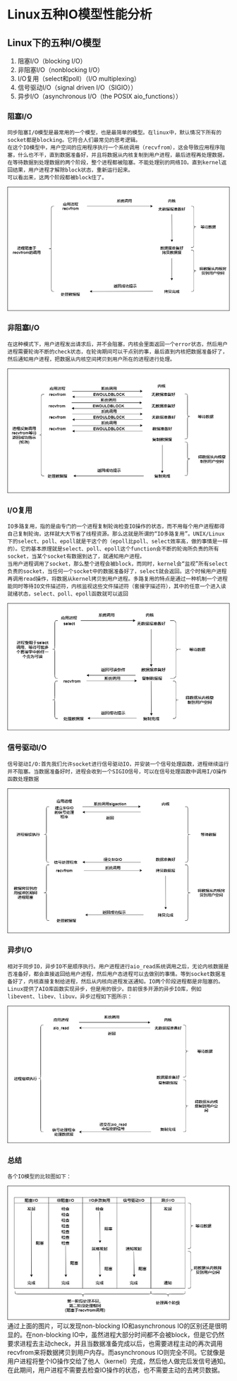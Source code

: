 # Linux五种IO模型性能分析

## Linux下的五种I/O模型
1. 阻塞I/O（blocking I/O）
2. 非阻塞I/O（nonblocking I/O）
3. I/O复用（select和poll）（I/O multiplexing）
4. 信号驱动I/O（signal driven I/O（SIGIO））
5. 异步I/O（asynchronous I/O（the POSIX aio_functions））

### 阻塞I/O
    同步阻塞I/O模型是最常用的一个模型，也是最简单的模型。在linux中，默认情况下所有的socket都是blocking。它符合人们最常见的思考逻辑。    
    在这个IO模型中，用户空间的应用程序执行一个系统调用（recvfrom），这会导致应用程序阻塞，什么也不干，直到数据准备好，并且将数据从内核复制到用户进程，最后进程再处理数据，在等待数据到处理数据的两个阶段，整个进程都被阻塞。不能处理别的网络IO。直到kernel返回结果，用户进程才解除block状态，重新运行起来。 
    可以看出来，这两个阶段都被block住了。

![阻塞I/O模型图](https://raw.githubusercontent.com/gongthub/wiki/master/docs/Resources/%E9%98%BB%E5%A1%9EIO%E6%A8%A1%E5%9E%8B%E5%9B%BE.png)

### 非阻塞I/O
    在这种模式下，用户进程发出请求后，并不会阻塞，内核会里面返回一个error状态，然后用户进程需要轮询不断的check状态，在轮询期间可以干点别的事，最后直到内核把数据准备好了，然后通知用户进程，把数据从内核空间拷贝到用户所在的进程进行处理。

![非阻塞I/O模型图](https://raw.githubusercontent.com/gongthub/wiki/master/docs/Resources/%E9%9D%9E%E9%98%BB%E5%A1%9EIO%E6%A8%A1%E5%9E%8B%E5%9B%BE.png)

### I/O复用
    IO多路复用，指的是由专门的一个进程复制轮询检查IO操作的状态，而不用每个用户进程都得自己复制轮询，这样就大大节省了线程资源。那么这就是所谓的“IO多路复用”。UNIX/Linux下的select、poll、epoll就是干这个的（epoll比poll、select效率高，做的事情是一样的）。它的基本原理就是select、poll、epoll这个function会不断的轮询所负责的所有socket，当某个socket有数据到达了，就通知用户进程。 
    当用户进程调用了socket，那么整个进程会被block，而同时，kernel会“监视”所有select负责的socket，当任何一个socket中的数据准备好了，select就会返回。这个时候用户进程再调用read操作，将数据从kernel拷贝到用户进程。多路复用的特点是通过一种机制一个进程能同时等待IO文件描述符，内核监视这些文件描述符（套接字描述符），其中的任意一个进入读就绪状态，select、poll、epoll函数就可以返回

![I/O多路复用模型图](https://raw.githubusercontent.com/gongthub/wiki/master/docs/Resources/IO%E5%A4%9A%E8%B7%AF%E5%A4%8D%E7%94%A8.png)

### 信号驱动I/O
    信号驱动I/O:首先我们允许socket进行信号驱动IO，并安装一个信号处理函数，进程继续运行并不阻塞。当数据准备好时，进程会收到一个SIGIO信号，可以在信号处理函数中调用I/O操作函数处理数据

![信号驱动I/O模型图](https://raw.githubusercontent.com/gongthub/wiki/master/docs/Resources/%E4%BF%A1%E5%8F%B7%E9%A9%B1%E5%8A%A8IO%E6%A8%A1%E5%9E%8B%E5%9B%BE.png)

### 异步I/O
    相对于同步IO，异步IO不是顺序执行。用户进程进行aio_read系统调用之后，无论内核数据是否准备好，都会直接返回给用户进程，然后用户态进程可以去做别的事情。等到socket数据准备好了，内核直接复制给进程，然后从内核向进程发送通知。IO两个阶段进程都是非阻塞的。  
    Linux提供了AIO库函数实现异步，但是用的很少。目前很多开源的异步IO库，例如libevent、libev、libuv。异步过程如下图所示：

![异步I/O模型图](https://raw.githubusercontent.com/gongthub/wiki/master/docs/Resources/%E5%BC%82%E6%AD%A5IO%E6%A8%A1%E5%9E%8B%E5%9B%BE.png)

### 总结
    各个IO模型的比较图如下：
![各IO模型比较图](https://raw.githubusercontent.com/gongthub/wiki/master/docs/Resources/%E5%90%84IO%E6%A8%A1%E5%9E%8B%E6%AF%94%E8%BE%83%E5%9B%BE.png)
    通过上面的图片，可以发现non-blocking IO和asynchronous IO的区别还是很明显的。在non-blocking IO中，虽然进程大部分时间都不会被block，但是它仍然要求进程去主动check，并且当数据准备完成以后，也需要进程主动的再次调用recvfrom来将数据拷贝到用户内存。而asynchronous IO则完全不同。它就像是用户进程将整个IO操作交给了他人（kernel）完成，然后他人做完后发信号通知。在此期间，用户进程不需要去检查IO操作的状态，也不需要主动的去拷贝数据。